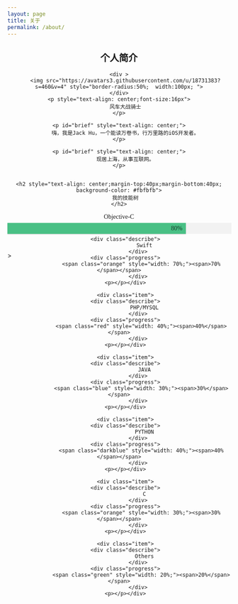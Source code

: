 ```yaml
---
layout: page
title: 关于
permalink: /about/
---
```


<div style="text-indent:0px; text-align:center">
	<p></p>
	<h2 style="text-align: center;">
		个人简介
	</h2>


	<div >
		<img src="https://avatars3.githubusercontent.com/u/18731383?s=460&v=4" style="border-radius:50%;  width:100px; ">
	</div>
	<p style="text-align: center;font-size:16px">
		风车大战骑士
	</p>

	<p id="brief" style="text-align: center;">
		嗨，我是Jack Hu，一个能读万卷书，行万里路的iOS开发者。
	</p>

	<p id="brief" style="text-align: center;">
		现居上海，从事互联网。
	</p>


	<h2 style="text-align: center;margin-top:40px;margin-bottom:40px; background-color: #fbfbfb">
		我的技能树
	</h2>
 
  <section class="tech">
		<div class="item">
		<div class="describe">
		            Objective-C
		        </div>
		<div class="progress">
		          <span class="green" style="width: 80%;"><span>80%</span></span>
		        </div>
		<p></p></div>
		<div class="item">

		<div class="describe">
		            Swift
		        </div>
		<div class="progress">
		          <span class="orange" style="width: 70%;"><span>70%</span></span>
		        </div>
		<p></p></div>

		<div class="item">
		<div class="describe">
		            PHP/MYSQL
		        </div>
		<div class="progress">
		          <span class="red" style="width: 40%;"><span>40%</span></span>
		        </div>
		<p></p></div>

		<div class="item">
		<div class="describe">
		            JAVA
		        </div>
		<div class="progress">
		          <span class="blue" style="width: 30%;"><span>30%</span></span>
		        </div>
		<p></p></div>

		<div class="item">
		<div class="describe">
		            PYTHON
		        </div>
		<div class="progress">
		          <span class="darkblue" style="width: 40%;"><span>40%</span></span>
		        </div>
		<p></p></div>

		<div class="item">
		<div class="describe">
		            C
		        </div>
		<div class="progress">
		          <span class="orange" style="width: 30%;"><span>30%</span></span>
		        </div>
		<p></p></div>

		<div class="item">
		<div class="describe">
		            Others
		        </div>
		<div class="progress">
		          <span class="green" style="width: 20%;"><span>20%</span></span>
		        </div>
		<p></p></div>
		
</section>

</div>

<style type="text/css">
		.tech{
    max-width:700px;
    margin:auto;
 }
 .tech .item{
    width:100%;
    clear:both;
    margin-right:auto;
    margin-left:auto;
    height:35px;
 }
 .tech .describe{
    font-family: "Microsoft Yahei";
    margin-right: 12px;
    text-align: center;
 }
 .tech .progress {
  float:left;
  height: 25px;
  background: #f2f2f2;
  border-left: 1px solid transparent;
  border-right: 1px solid transparent;
  width:70%;
}
.tech .progress > span {
  position: relative;
  float: left;
  margin: 0 -1px;
  min-width: 30px;
  height: 25px;
  line-height: 21px;
  text-align: right;
  background: #cccccc;
  border: none;
  border-color: #bfbfbf #b3b3b3 #9e9e9e;
  -webkit-box-shadow: inset 0 1px rgba(255, 255, 255, 0.3), 0 1px 2px rgba(0, 0, 0, 0.2);
  box-shadow: inset 0 1px rgba(255, 255, 255, 0.3), 0 1px 2px rgba(0, 0, 0, 0.2);
}
.tech  .progress > span > span {
    padding: 0 8px;
    font-size: 14px;
    color: #404040;
    color: rgba(0, 0, 0, 0.7);
    font-family: "Microsoft Yahie";
    line-height: 25px;
}
.tech .progress > span:before {
  content: '';
  position: absolute;
  top: 0;
  bottom: 0;
  left: 0;
  right: 0;
  z-index: 1;
  height: 25px;
  border-radius: 10px;
}
.tech .progress .green {
  background: #49C085;
}
.tech .progress .darkblue {
  background: #7782D1;
}
.tech .progress .red {
  background:  rgb(245, 138, 135);
}
.tech .progress .orange {
  background: #f2b63c;
}
.tech .progress .blue {
  background: #6F92FF;
}

 .tech .describe{
        width:130px;
        float:center;
    }
    .tech .progress {
        width:79%;
        float:left;
    }

     .tech .describe{
        width:100%;
        margin-bottom:5px;
        text-align:center;
    }
    .tech .progress {
        width:100%;
        margin-bottom:5px;
    }
</style>>



